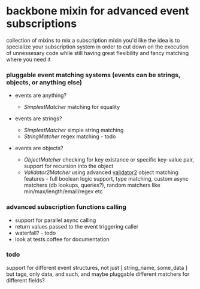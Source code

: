 backbone mixin for advanced event subscriptions
===============================================

collection of mixins to mix a subscription mixin you'd like
the idea is to specialize your subscription system in order to cut down on the execution of unnessesary code while still having great flexibility and fancy matching where you need it

### pluggable event matching systems (events can be strings, objects, or anything else)

- events are anything?
    - *SimplestMatcher* matching for equality

- events are strings?
    - *SimplestMatcher* simple string matching
    - *StringMatcher* regex matching - todo

- events are objects?
    - *ObjectMatcher* checking for key existance or specific key-value pair, support for recursion into the object
    - *Validator2Matcher* using advanced [validator2](https://github.com/leshy/nodejs-validator2/) object matching features - full boolean logic support, type matching, custom async matchers (db lookups, queries?), random matchers like min/max/length/email/regex etc

### advanced subscription functions calling

- support for parallel async calling
- return values passed to the event triggering caller
- waterfall? - todo
- look at tests.coffee for documentation


### todo

support for different event structures, not just  [ string_name, some_data ] but tags, only data, and such, and maybe pluggable different matchers for different fields?